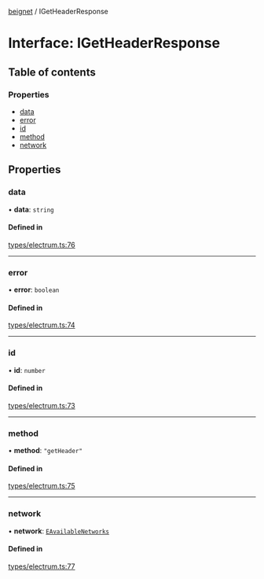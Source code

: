 [beignet](../README.md) / IGetHeaderResponse

# Interface: IGetHeaderResponse

## Table of contents

### Properties

- [data](IGetHeaderResponse.md#data)
- [error](IGetHeaderResponse.md#error)
- [id](IGetHeaderResponse.md#id)
- [method](IGetHeaderResponse.md#method)
- [network](IGetHeaderResponse.md#network)

## Properties

### data

• **data**: `string`

#### Defined in

[types/electrum.ts:76](https://github.com/synonymdev/beignet/blob/e4162f7/src/types/electrum.ts#L76)

___

### error

• **error**: `boolean`

#### Defined in

[types/electrum.ts:74](https://github.com/synonymdev/beignet/blob/e4162f7/src/types/electrum.ts#L74)

___

### id

• **id**: `number`

#### Defined in

[types/electrum.ts:73](https://github.com/synonymdev/beignet/blob/e4162f7/src/types/electrum.ts#L73)

___

### method

• **method**: ``"getHeader"``

#### Defined in

[types/electrum.ts:75](https://github.com/synonymdev/beignet/blob/e4162f7/src/types/electrum.ts#L75)

___

### network

• **network**: [`EAvailableNetworks`](../enums/EAvailableNetworks.md)

#### Defined in

[types/electrum.ts:77](https://github.com/synonymdev/beignet/blob/e4162f7/src/types/electrum.ts#L77)
